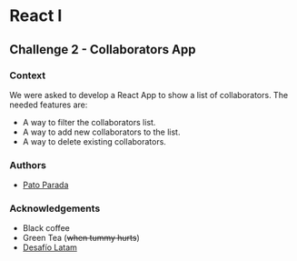 # React I

## Challenge 2 - Collaborators App

### Context

We were asked to develop a React App to show a list of collaborators. The needed features are:

* A way to filter the collaborators list.
* A way to add new collaborators to the list.
* A way to delete existing collaborators.

### Authors

* [Pato Parada](https://github.com/pelafustan)

### Acknowledgements

* Black coffee
* Green Tea (~~when tummy hurts~~)
* [Desafío Latam](https://desafiolatam.com/)
